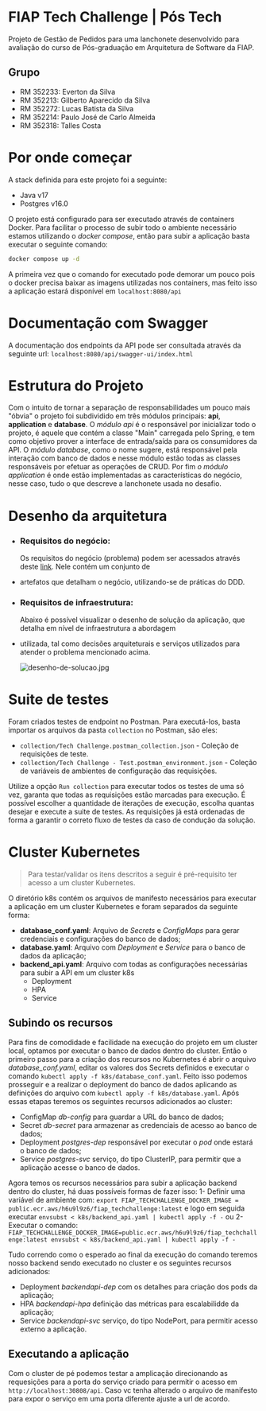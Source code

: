 # FIAP Tech Challenge | Pós Tech

Projeto de Gestão de Pedidos para uma lanchonete desenvolvido para avaliação do curso de Pós-graduação em Arquitetura 
de Software da FIAP.

## Grupo
- RM 352233: Everton da Silva
- RM 352213: Gilberto Aparecido da Silva
- RM 352272: Lucas Batista da Silva
- RM 352214: Paulo José de Carlo Almeida
- RM 352318: Talles Costa

# Por onde começar

A stack definida para este projeto foi a seguinte:
- Java v17
- Postgres v16.0

O projeto está configurado para ser executado através de containers Docker. Para facilitar o processo de subir todo o 
ambiente necessário estamos utilizando o _docker compose_, então para subir a aplicação basta executar o seguinte comando: 

```sh
docker compose up -d
```

A primeira vez que o comando for executado pode demorar um pouco pois o docker precisa baixar as imagens utilizadas nos 
containers, mas feito isso a aplicação estará disponível em `localhost:8080/api` 

# Documentação com Swagger

A documentação dos endpoints da API pode ser consultada através da seguinte url: `localhost:8080/api/swagger-ui/index.html`

# Estrutura do Projeto

Com o intuito de tornar a separação de responsabilidades um pouco mais "óbvia" o projeto foi subdividido em três módulos 
principais: **api**, **application** e **database**. O _módulo api_ é o responsável por inicializar todo o projeto, é 
aquele que contém a classe "Main" carregada pelo Spring, 
e tem como objetivo prover a interface de entrada/saída para os consumidores da API. O _módulo database_, como o nome 
sugere, está responsável pela interação com banco de dados e nesse módulo estão todas as classes responsáveis por 
efetuar as operações de CRUD. Por fim
_o módulo application_ é onde estão implementadas as características do negócio, nesse caso, tudo o que descreve a 
lanchonete usada no desafio.

# Desenho da arquitetura

* ### Requisitos do negócio:
    Os requisitos do negócio (problema) podem ser acessados através deste [link](https://miro.com/app/board/uXjVMomeqoU=/). Nele contém um conjunto de 
* artefatos que detalham o negócio, utilizando-se de práticas do DDD.

* ### Requisitos de infraestrutura:
    Abaixo é possível visualizar o desenho de solução da aplicação, que detalha em nível de infraestrutura a abordagem 
* utilizada, tal como decisões arquiteturais e serviços utilizados para atender o problema mencionado acima. 
    
  ![desenho-de-solucao.jpg](desenho-de-solucao.jpg)

# Suite de testes

Foram criados testes de endpoint no Postman.
Para executá-los, basta importar os arquivos da pasta `collection` no Postman, são eles:
- `collection/Tech Challenge.postman_collection.json` - Coleção de requisições de teste.
- `collection/Tech Challenge - Test.postman_environment.json` - Coleção de variáveis de ambientes de configuração das requisições.

Utilize a opção `Run collection` para executar todos os testes de uma só vez, garanta que todas as requisições estão marcadas para execução.
É possível escolher a quantidade de iterações de execução, escolha quantas desejar e execute a suite de testes.
As requisições já está ordenadas de forma a garantir o correto fluxo de testes da caso de condução da solução.

# Cluster Kubernetes

>Para testar/validar os itens descritos a seguir é pré-requisito ter acesso a um cluster Kubernetes.

O diretório k8s contém os arquivos de manifesto necessários para executar a aplicação em um cluster Kubernetes e foram
separados da seguinte forma:
  - **database_conf.yaml**: Arquivo de _Secrets_ e _ConfigMaps_ para gerar credenciais e configurações do banco de dados;
  - **database.yaml**: Arquivo com _Deployment_ e _Service_ para o banco de dados da aplicação;
  - **backend_api.yaml**: Arquivo com todas as configurações necessárias para subir a API em um cluster k8s
    * Deployment
    * HPA
    * Service

## Subindo os recursos

Para fins de comodidade e facilidade na execução do projeto em um cluster local, optamos por executar o banco de dados
dentro do cluster. Então o primeiro passo para a criação dos recursos no Kubernetes é abrir o arquivo _database_conf.yaml_,
editar os valores dos Secrets definidos e executar o comando `kubectl apply -f k8s/database_conf.yaml`. Feito isso podemos
prosseguir e a realizar o deployment do banco de dados aplicando as definições do arquivo com `kubectl apply -f k8s/database.yaml`. Após essas
etapas teremos os seguintes recursos adicionados ao cluster:
- ConfigMap _db-config_ para guardar a URL do banco de dados;
- Secret _db-secret_ para armazenar as credenciais de acesso ao banco de dados;
- Deployment _postgres-dep_ responsável por executar o _pod_ onde estará o banco de dados;
- Service _postgres-svc_ serviço, do tipo ClusterIP, para permitir que a aplicação acesse o banco de dados.

Agora temos os recursos necessários para subir a aplicação backend dentro do cluster, há duas possíveis formas de fazer isso:
1- Definir uma variável de ambiente com: `export FIAP_TECHCHALLENGE_DOCKER_IMAGE = public.ecr.aws/h6u9l9z6/fiap_techchallenge:latest`
e logo em seguida executar `envsubst < k8s/backend_api.yaml | kubectl apply -f -` ou
2- Executar o comando: `FIAP_TECHCHALLENGE_DOCKER_IMAGE=public.ecr.aws/h6u9l9z6/fiap_techchallenge:latest envsubst < k8s/backend_api.yaml | kubectl apply -f -`

Tudo correndo como o esperado ao final da execução do comando teremos nosso backend
sendo executado no cluster e os seguintes recursos adicionados:

- Deployment _backendapi-dep_ com os detalhes para criação dos pods da aplicação;
- HPA _backendapi-hpa_ definição das métricas para escalabilidde da aplicação;
- Service _backendapi-svc_ serviço, do tipo NodePort, para permitir acesso externo a aplicação.

## Executando a aplicação

Com o cluster de pé podemos testar a amplicação direcionando as requesições para a porta do serviço criado para permitir
o acesso em `http://localhost:30808/api`. Caso vc tenha alterado o arquivo de manifesto para expor o serviço em uma
porta diferente ajuste a url de acordo.